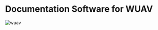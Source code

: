 # Documentation Software for WUAV
![wuav](https://user-images.githubusercontent.com/114875545/233788102-64074661-6f97-422f-b7c2-10619a99ad90.gif)
